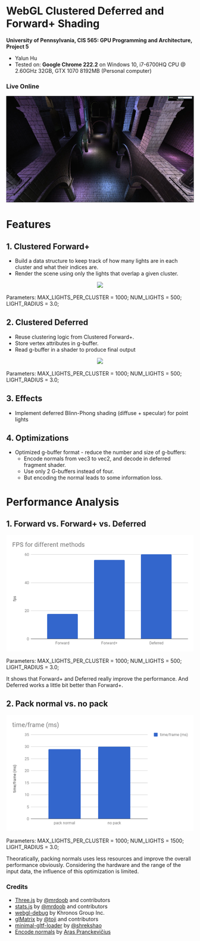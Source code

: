WebGL Clustered Deferred and Forward+ Shading
======================

**University of Pennsylvania, CIS 565: GPU Programming and Architecture, Project 5**

* Yalun Hu
* Tested on: **Google Chrome 222.2** on
  Windows 10, i7-6700HQ CPU @ 2.60GHz 32GB, GTX 1070 8192MB (Personal computer)

### Live Online

[![](img/thumb.png)](http://TODO.github.io/Project5B-WebGL-Deferred-Shading)

# Features

## 1. Clustered Forward+
* Build a data structure to keep track of how many lights are in each cluster and what their indices are.
* Render the scene using only the lights that overlap a given cluster.

<p align="center">
  <img src="imgs/fplus.gif">
</p>

Parameters:
MAX_LIGHTS_PER_CLUSTER = 1000;
NUM_LIGHTS = 500;
LIGHT_RADIUS = 3.0;

## 2. Clustered Deferred

* Reuse clustering logic from Clustered Forward+.
* Store vertex attributes in g-buffer.
* Read g-buffer in a shader to produce final output

<p align="center">
  <img src="imgs/fplus.gif">
</p>

Parameters:
MAX_LIGHTS_PER_CLUSTER = 1000;
NUM_LIGHTS = 500;
LIGHT_RADIUS = 3.0;

## 3. Effects

* Implement deferred Blinn-Phong shading (diffuse + specular) for point lights

## 4. Optimizations

* Optimized g-buffer format - reduce the number and size of g-buffers:
    * Encode normals from vec3 to vec2, and decode in deferred fragment shader.
    * Use only 2 G-buffers instead of four.
    * But encoding the normal leads to some information loss.

# Performance Analysis

## 1. Forward vs. Forward+ vs. Deferred

<p align="center">
  <img src="imgs/ffd.png">
</p>

Parameters:
MAX_LIGHTS_PER_CLUSTER = 1000;
NUM_LIGHTS = 500;
LIGHT_RADIUS = 3.0;

It shows that Forward+ and Deferred really improve the performance. And Deferred works a little bit better than Forward+.

## 2. Pack normal vs. no pack

<p align="center">
  <img src="imgs/p.png">
</p>

Parameters:
MAX_LIGHTS_PER_CLUSTER = 1000;
NUM_LIGHTS = 1500;
LIGHT_RADIUS = 3.0;

Theoratically, packing normals uses less resources and improve the overall performance obviously. Considering the hardware and the range of the input data, the influence of this optimization is limited.

### Credits

* [Three.js](https://github.com/mrdoob/three.js) by [@mrdoob](https://github.com/mrdoob) and contributors
* [stats.js](https://github.com/mrdoob/stats.js) by [@mrdoob](https://github.com/mrdoob) and contributors
* [webgl-debug](https://github.com/KhronosGroup/WebGLDeveloperTools) by Khronos Group Inc.
* [glMatrix](https://github.com/toji/gl-matrix) by [@toji](https://github.com/toji) and contributors
* [minimal-gltf-loader](https://github.com/shrekshao/minimal-gltf-loader) by [@shrekshao](https://github.com/shrekshao)
* [Encode normals](https://aras-p.info/texts/CompactNormalStorage.html#method03spherical) by [Aras Pranckevičius](https://aras-p.info/)
